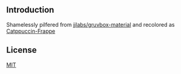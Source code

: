 ## Introduction

Shamelessly pilfered from [jjlabs/gruvbox-material](https://gitlab.com/jjlabs/gruvbox-material) and recolored as [Catppuccin-Frappe](https://gitlab.com/catppuccin/catppuccin)

## License

[MIT](./LICENSE)
